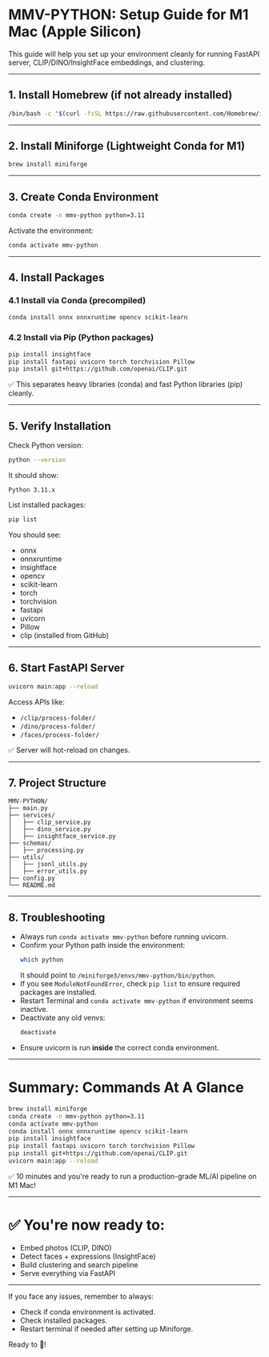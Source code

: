 # MMV-PYTHON: Setup Guide for M1 Mac (Apple Silicon)

This guide will help you set up your environment cleanly for running FastAPI server, CLIP/DINO/InsightFace embeddings, and clustering.

---

## 1. Install Homebrew (if not already installed)

```bash
/bin/bash -c "$(curl -fsSL https://raw.githubusercontent.com/Homebrew/install/HEAD/install.sh)"
```

---

## 2. Install Miniforge (Lightweight Conda for M1)

```bash
brew install miniforge
```

---

## 3. Create Conda Environment

```bash
conda create -n mmv-python python=3.11
```

Activate the environment:

```bash
conda activate mmv-python
```

---

## 4. Install Packages

### 4.1 Install via Conda (precompiled)

```bash
conda install onnx onnxruntime opencv scikit-learn
```

### 4.2 Install via Pip (Python packages)

```bash
pip install insightface
pip install fastapi uvicorn torch torchvision Pillow
pip install git+https://github.com/openai/CLIP.git
```

✅ This separates heavy libraries (conda) and fast Python libraries (pip) cleanly.

---

## 5. Verify Installation

Check Python version:

```bash
python --version
```

It should show:

```plaintext
Python 3.11.x
```

List installed packages:

```bash
pip list
```

You should see:

- onnx
- onnxruntime
- insightface
- opencv
- scikit-learn
- torch
- torchvision
- fastapi
- uvicorn
- Pillow
- clip (installed from GitHub)

---

## 6. Start FastAPI Server

```bash
uvicorn main:app --reload
```

Access APIs like:

- `/clip/process-folder/`
- `/dino/process-folder/`
- `/faces/process-folder/`

✅ Server will hot-reload on changes.

---

## 7. Project Structure

```plaintext
MMV-PYTHON/
├── main.py
├── services/
│   ├── clip_service.py
│   ├── dino_service.py
│   ├── insightface_service.py
├── schemas/
│   ├── processing.py
├── utils/
│   ├── jsonl_utils.py
│   ├── error_utils.py
├── config.py
└── README.md
```

---

## 8. Troubleshooting

- Always run `conda activate mmv-python` before running uvicorn.
- Confirm your Python path inside the environment:
  ```bash
  which python
  ```
  It should point to `/miniforge3/envs/mmv-python/bin/python`.
- If you see `ModuleNotFoundError`, check `pip list` to ensure required packages are installed.
- Restart Terminal and `conda activate mmv-python` if environment seems inactive.
- Deactivate any old venvs:
  ```bash
  deactivate
  ```
- Ensure uvicorn is run **inside** the correct conda environment.

---

# Summary: Commands At A Glance

```bash
brew install miniforge
conda create -n mmv-python python=3.11
conda activate mmv-python
conda install onnx onnxruntime opencv scikit-learn
pip install insightface
pip install fastapi uvicorn torch torchvision Pillow
pip install git+https://github.com/openai/CLIP.git
uvicorn main:app --reload
```

✅ 10 minutes and you're ready to run a production-grade ML/AI pipeline on M1 Mac!

---

# ✅ You're now ready to:

- Embed photos (CLIP, DINO)
- Detect faces + expressions (InsightFace)
- Build clustering and search pipeline
- Serve everything via FastAPI

---

If you face any issues, remember to always:

- Check if conda environment is activated.
- Check installed packages.
- Restart terminal if needed after setting up Miniforge.

Ready to 🚀!
